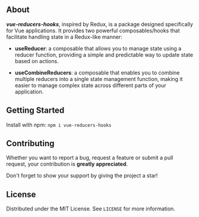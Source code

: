 ## About

_**vue-reducers-hooks**_, inspired by Redux, is a package designed specifically for Vue applications. It provides two powerful composables/hooks that facilitate handling state in a Redux-like manner:

- **useReducer**: a composable that allows you to manage state using a reducer function, providing a simple and predictable way to update state based on actions.

- **useCombineReducers**: a composable that enables you to combine multiple reducers into a single state management function, making it easier to manage complex state across different parts of your application.

## Getting Started

Install with npm:
`npm i vue-reducers-hooks`

## Contributing

Whether you want to report a bug, request a feature or submit a pull request, your contribution is **greatly appreciated**.

Don't forget to show your support by giving the project a star!

## License

Distributed under the MIT License. See `LICENSE` for more information.
